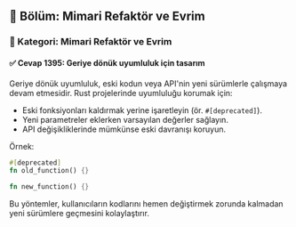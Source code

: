 ## 📘 Bölüm: Mimari Refaktör ve Evrim  
### 🔹 Kategori: Mimari Refaktör ve Evrim  
#### ✅ Cevap 1395: Geriye dönük uyumluluk için tasarım

Geriye dönük uyumluluk, eski kodun veya API'nin yeni sürümlerle çalışmaya devam etmesidir. Rust projelerinde uyumluluğu korumak için:

- Eski fonksiyonları kaldırmak yerine işaretleyin (ör. `#[deprecated]`).
- Yeni parametreler eklerken varsayılan değerler sağlayın.
- API değişikliklerinde mümkünse eski davranışı koruyun.

Örnek:
```rust
#[deprecated]
fn old_function() {}

fn new_function() {}
```
Bu yöntemler, kullanıcıların kodlarını hemen değiştirmek zorunda kalmadan yeni sürümlere geçmesini kolaylaştırır.
